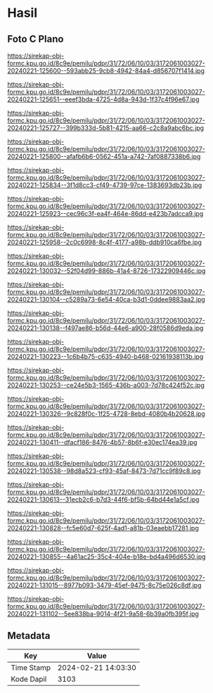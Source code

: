 # Hasil

## Foto C Plano

https://sirekap-obj-formc.kpu.go.id/8c9e/pemilu/pdpr/31/72/06/10/03/3172061003027-20240221-125600--593abb25-9cb8-4942-84a4-d856707f1414.jpg

https://sirekap-obj-formc.kpu.go.id/8c9e/pemilu/pdpr/31/72/06/10/03/3172061003027-20240221-125651--eeef3bda-4725-4d8a-943d-1f37c4f96e67.jpg

https://sirekap-obj-formc.kpu.go.id/8c9e/pemilu/pdpr/31/72/06/10/03/3172061003027-20240221-125727--399b333d-5b81-4215-aa66-c2c8a9abc6bc.jpg

https://sirekap-obj-formc.kpu.go.id/8c9e/pemilu/pdpr/31/72/06/10/03/3172061003027-20240221-125800--afafb6b6-0562-451a-a742-7af0887338b6.jpg

https://sirekap-obj-formc.kpu.go.id/8c9e/pemilu/pdpr/31/72/06/10/03/3172061003027-20240221-125834--3f1d8cc3-cf49-4739-97ce-1383693db23b.jpg

https://sirekap-obj-formc.kpu.go.id/8c9e/pemilu/pdpr/31/72/06/10/03/3172061003027-20240221-125923--cec96c3f-ea4f-464e-86dd-e423b7adcca9.jpg

https://sirekap-obj-formc.kpu.go.id/8c9e/pemilu/pdpr/31/72/06/10/03/3172061003027-20240221-125958--2c0c6998-8c4f-4177-a98b-ddb910ca6fbe.jpg

https://sirekap-obj-formc.kpu.go.id/8c9e/pemilu/pdpr/31/72/06/10/03/3172061003027-20240221-130032--52f04d99-886b-41a4-8726-17322909446c.jpg

https://sirekap-obj-formc.kpu.go.id/8c9e/pemilu/pdpr/31/72/06/10/03/3172061003027-20240221-130104--c5289a73-6e54-40ca-b3d1-0ddee9883aa2.jpg

https://sirekap-obj-formc.kpu.go.id/8c9e/pemilu/pdpr/31/72/06/10/03/3172061003027-20240221-130138--f497ae86-b56d-44e6-a900-28f0586d9eda.jpg

https://sirekap-obj-formc.kpu.go.id/8c9e/pemilu/pdpr/31/72/06/10/03/3172061003027-20240221-130223--1c6b4b75-c635-4940-b468-02161938113b.jpg

https://sirekap-obj-formc.kpu.go.id/8c9e/pemilu/pdpr/31/72/06/10/03/3172061003027-20240221-130253--ce24e5b3-1565-436b-a003-7d78c424f52c.jpg

https://sirekap-obj-formc.kpu.go.id/8c9e/pemilu/pdpr/31/72/06/10/03/3172061003027-20240221-130326--9c828f0c-1f25-4728-8ebd-4080b4b20628.jpg

https://sirekap-obj-formc.kpu.go.id/8c9e/pemilu/pdpr/31/72/06/10/03/3172061003027-20240221-130411--dfacf186-8476-4b57-8b6f-e30ec174ea39.jpg

https://sirekap-obj-formc.kpu.go.id/8c9e/pemilu/pdpr/31/72/06/10/03/3172061003027-20240221-130538--98d8a523-cf93-45af-8473-7d71cc9f89c8.jpg

https://sirekap-obj-formc.kpu.go.id/8c9e/pemilu/pdpr/31/72/06/10/03/3172061003027-20240221-130613--31ecb2c6-b7d3-44f6-bf5b-64bd44e1a5cf.jpg

https://sirekap-obj-formc.kpu.go.id/8c9e/pemilu/pdpr/31/72/06/10/03/3172061003027-20240221-130828--fc5e60d7-625f-4ad1-a81b-03eaebb17281.jpg

https://sirekap-obj-formc.kpu.go.id/8c9e/pemilu/pdpr/31/72/06/10/03/3172061003027-20240221-130855--4a61ac25-35c4-404e-b18e-bd4a496d6530.jpg

https://sirekap-obj-formc.kpu.go.id/8c9e/pemilu/pdpr/31/72/06/10/03/3172061003027-20240221-131015--8977b093-3479-45ef-9475-8c75e026c8df.jpg

https://sirekap-obj-formc.kpu.go.id/8c9e/pemilu/pdpr/31/72/06/10/03/3172061003027-20240221-131102--5ee838ba-9014-4f21-9a58-6b39a0fb395f.jpg


## Metadata

| Key        | Value               |
| ---------- | ------------------- |
| Time Stamp | 2024-02-21 14:03:30 |
| Kode Dapil | 3103                |



